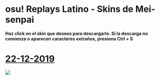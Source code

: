 ﻿# osu! Replays Latino - Skins de Mei-senpai
**Haz click en el skin que desees para descargarlo. Si la descarga no comienza o aparecen caracteres extraños, presiona Ctrl + S**
# [22-12-2019](https://github.com/FlyingCat-X/osu-Replays-Latino-Skins/raw/master/Mei-senpai/Mei-senpai%2022-12-19.osk)
![](https://github.com/FlyingCat-X/osu-Replays-Latino-Skins/raw/master/Mei-senpai/Vistas%20previas/Mei-senpai%2022-12-19.jpg)
